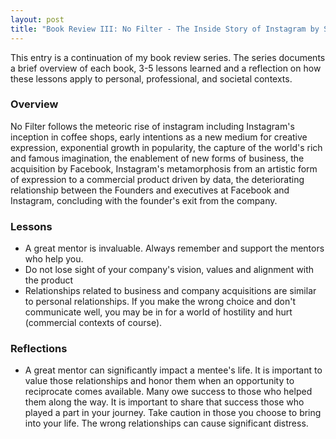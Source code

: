 ```yaml
---
layout: post
title: "Book Review III: No Filter - The Inside Story of Instagram by Sarah Frier"
---
```


This entry is a continuation of my book review series. 
The series documents a brief overview of each book, 
3-5 lessons learned and a reflection on how these lessons apply to
personal, professional, and societal contexts.

### Overview
No Filter follows the meteoric rise of instagram including Instagram's inception in coffee shops, early intentions as a new medium for creative expression, exponential growth in popularity, the capture of the world's rich and famous imagination, the enablement of new forms of business, the acquisition by Facebook, Instagram's metamorphosis from an artistic form of expression to a commercial product driven by data, the deteriorating relationship between the Founders and executives at Facebook and Instagram, concluding with the founder's exit from the company.

### Lessons
* A great mentor is invaluable. Always remember and support the mentors who help you.
* Do not lose sight of your company's vision, values and alignment with the product
* Relationships related to business and company acquisitions are similar to personal relationships. If you make the wrong choice and don't communicate well, you may be in for a world of hostility and hurt (commercial contexts of course).

### Reflections
* A great mentor can significantly impact a mentee's life. It is important to value those relationships and honor them when an opportunity to reciprocate comes available. Many owe success to those who helped them along the way. It is important to share that success those who played a part in your journey. Take caution in those you choose to bring into your life. The wrong relationships can cause significant distress.